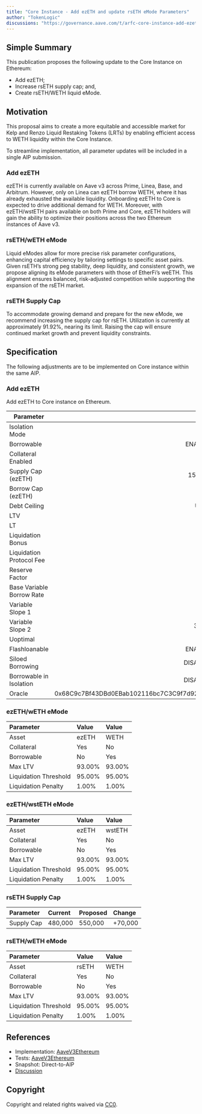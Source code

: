 ```yaml
---
title: "Core Instance - Add ezETH and update rsETH eMode Parameters"
author: "TokenLogic"
discussions: "https://governance.aave.com/t/arfc-core-instance-add-ezeth-and-update-rseth-emode-parameters/21505"
---
```


## Simple Summary

This publication proposes the following update to the Core Instance on Ethereum:

- Add ezETH;
- Increase rsETH supply cap; and,
- Create rsETH/WETH liquid eMode.

## Motivation

This proposal aims to create a more equitable and accessible market for Kelp and Renzo Liquid Restaking Tokens (LRTs) by enabling efficient access to WETH liquidity within the Core Instance.

To streamline implementation, all parameter updates will be included in a single AIP submission.

### Add ezETH

ezETH is currently available on Aave v3 across Prime, Linea, Base, and Arbitrum. However, only on Linea can ezETH borrow WETH, where it has already exhausted the available liquidity. Onboarding ezETH to Core is expected to drive additional demand for WETH. Moreover, with ezETH/wstETH pairs available on both Prime and Core, ezETH holders will gain the ability to optimize their positions across the two Ethereum instances of Aave v3.

### rsETH/wETH eMode

Liquid eModes allow for more precise risk parameter configurations, enhancing capital efficiency by tailoring settings to specific asset pairs. Given rsETH’s strong peg stability, deep liquidity, and consistent growth, we propose aligning its eMode parameters with those of EtherFi’s weETH. This alignment ensures balanced, risk-adjusted competition while supporting the expansion of the rsETH market.

### rsETH Supply Cap

To accommodate growing demand and prepare for the new eMode, we recommend increasing the supply cap for rsETH. Utilization is currently at approximately 91.92%, nearing its limit. Raising the cap will ensure continued market growth and prevent liquidity constraints.

## Specification

The following adjustments are to be implemented on Core instance within the same AIP.

### Add ezETH

Add ezETH to Core instance on Ethereum.

| Parameter                 |                                      Value |
| ------------------------- | -----------------------------------------: |
| Isolation Mode            |                                      false |
| Borrowable                |                                    ENABLED |
| Collateral Enabled        |                                       true |
| Supply Cap (ezETH)        |                                    150,000 |
| Borrow Cap (ezETH)        |                                          0 |
| Debt Ceiling              |                                      USD 0 |
| LTV                       |                                       75 % |
| LT                        |                                       78 % |
| Liquidation Bonus         |                                      7.5 % |
| Liquidation Protocol Fee  |                                       10 % |
| Reserve Factor            |                                       15 % |
| Base Variable Borrow Rate |                                        0 % |
| Variable Slope 1          |                                        7 % |
| Variable Slope 2          |                                      300 % |
| Uoptimal                  |                                       40 % |
| Flashloanable             |                                    ENABLED |
| Siloed Borrowing          |                                   DISABLED |
| Borrowable in Isolation   |                                   DISABLED |
| Oracle                    | 0x68C9c7Bf43DBd0EBab102116bc7C3C9f7d9297Ee |

### ezETH/wETH eMode

| Parameter             | Value  | Value  |
| :-------------------- | :----- | :----- |
| Asset                 | ezETH  | WETH   |
| Collateral            | Yes    | No     |
| Borrowable            | No     | Yes    |
| Max LTV               | 93.00% | 93.00% |
| Liquidation Threshold | 95.00% | 95.00% |
| Liquidation Penalty   | 1.00%  | 1.00%  |

### ezETH/wstETH eMode

| Parameter             | Value  | Value  |
| :-------------------- | :----- | :----- |
| Asset                 | ezETH  | wstETH |
| Collateral            | Yes    | No     |
| Borrowable            | No     | Yes    |
| Max LTV               | 93.00% | 93.00% |
| Liquidation Threshold | 95.00% | 95.00% |
| Liquidation Penalty   | 1.00%  | 1.00%  |

### rsETH Supply Cap

| Parameter  | Current | Proposed | Change  |
| :--------- | :------ | :------- | :------ |
| Supply Cap | 480,000 | 550,000  | +70,000 |

### rsETH/wETH eMode

| Parameter             | Value  | Value  |
| :-------------------- | :----- | :----- |
| Asset                 | rsETH  | WETH   |
| Collateral            | Yes    | No     |
| Borrowable            | No     | Yes    |
| Max LTV               | 93.00% | 93.00% |
| Liquidation Threshold | 95.00% | 95.00% |
| Liquidation Penalty   | 1.00%  | 1.00%  |

## References

- Implementation: [AaveV3Ethereum](https://github.com/bgd-labs/aave-proposals-v3/blob/main/src/20250319_AaveV3Ethereum_CoreInstanceAddEzETHAndUpdateRsETHEModeParameters/AaveV3Ethereum_CoreInstanceAddEzETHAndUpdateRsETHEModeParameters_20250319.sol)
- Tests: [AaveV3Ethereum](https://github.com/bgd-labs/aave-proposals-v3/blob/main/src/20250319_AaveV3Ethereum_CoreInstanceAddEzETHAndUpdateRsETHEModeParameters/AaveV3Ethereum_CoreInstanceAddEzETHAndUpdateRsETHEModeParameters_20250319.t.sol)
- Snapshot: Direct-to-AIP
- [Discussion](https://governance.aave.com/t/arfc-core-instance-add-ezeth-and-update-rseth-emode-parameters/21505)

## Copyright

Copyright and related rights waived via [CC0](https://creativecommons.org/publicdomain/zero/1.0/).
